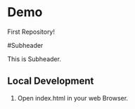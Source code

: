 # Demo

First Repository!

#Subheader 

This is Subheader.

## Local Development

1. Open index.html in your web Browser.